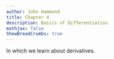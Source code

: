 ```yaml
---
author: John Hammond
title: Chapter 4
description: Basics of Differentiation
mathjax: false
ShowBreadCrumbs: true
---
```


In which we learn about derivatives.
<!--more-->


